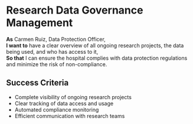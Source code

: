 # Research Data Governance Management

**As** Carmen Ruiz, Data Protection Officer,  
**I want to** have a clear overview of all ongoing research projects, the data being used, and who has access to it,  
**So that** I can ensure the hospital complies with data protection regulations and minimize the risk of non-compliance.

## Success Criteria
- Complete visibility of ongoing research projects
- Clear tracking of data access and usage
- Automated compliance monitoring
- Efficient communication with research teams 